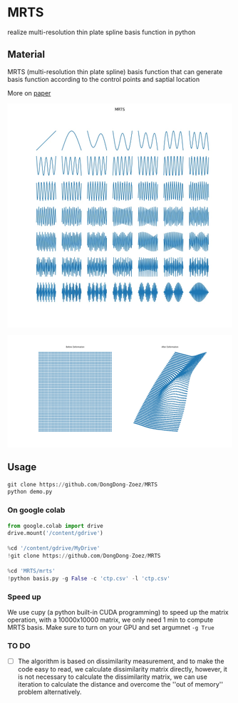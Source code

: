 # MRTS
realize multi-resolution thin plate spline basis function in python 

## Material

MRTS (multi-resolution thin plate spline) basis function that can generate basis function according to the control points and saptial location

More on [paper](https://arxiv.org/pdf/1504.05659.pdf?fbclid=IwAR3WLhl5T150W1mmjBK2PShIPXmnOpyCJQ9uQnY81AxDcd2GlW2tFzp0A6g)

![](https://github.com/DongDong-Zoez/MRTS/blob/dc001e079b5b0f7e3241232a934b0625f8f7262b/assets/mrts.jpg)

![](https://github.com/DongDong-Zoez/MRTS/blob/dc001e079b5b0f7e3241232a934b0625f8f7262b/assets/tps.jpg)

## Usage

```python
git clone https://github.com/DongDong-Zoez/MRTS
python demo.py
```

### On google colab

```python
from google.colab import drive
drive.mount('/content/gdrive')

%cd '/content/gdrive/MyDrive'
!git clone https://github.com/DongDong-Zoez/MRTS 

%cd 'MRTS/mrts'
!python basis.py -g False -c 'ctp.csv' -l 'ctp.csv'
```

### Speed up

We use cupy (a python built-in CUDA programming) to speed up the matrix operation,
with a 10000x10000 matrix, we only need 1 min to compute MRTS basis.
Make sure to turn on your GPU and set argumnet ```-g True```

### TO DO

- [ ] The algorithm is based on dissimilarity measurement, and to make the code easy to read, we calculate dissimilarity matrix directly, however, it is not necessary to calculate the dissimilarity matrix, we can use iteration to calculate the distance and overcome the ''out of memory'' problem alternatively.

